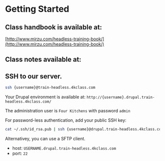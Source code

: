 # Getting Started
## Class handbook is available at:
[http://www.mirzu.com/headless-training-book/](http://www.mirzu.com/headless-training-book/)

## Class notes available at:


## SSH to our server.

```bash
ssh {username}@train-headless.4kclass.com
```

Your Drupal environment is available at: `http://{username}.drupal.train-headless.4kclass.com/`

The administration user is `Four Kitchens` with password `admin`

For password-less authentication, add your public SSH key:

```bash
cat ~/.ssh/id_rsa.pub | ssh {username}@drupal.train-headless.4kclass.com "mkdir ~/.ssh; cat >> ~/.ssh/authorized_keys"
```

Alternativey, you can use a SFTP client.
- host: `USERNAME.drupal.train-headless.4kclass.com`
- port: `22`
